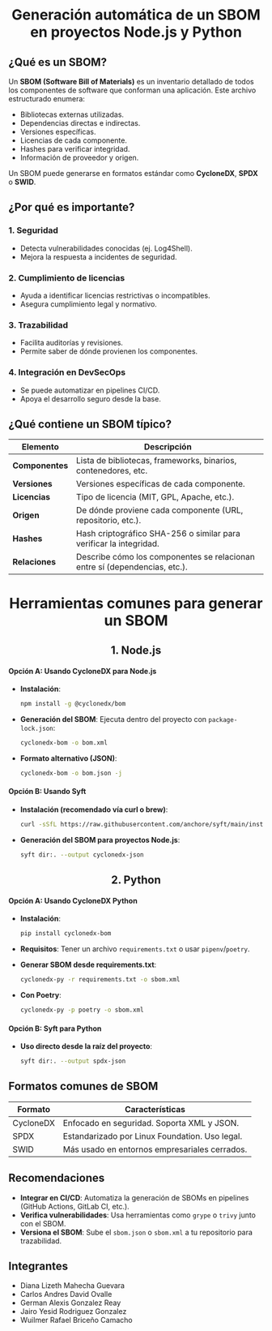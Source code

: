 <div align="center">
  <h1>Generación automática de un SBOM en proyectos Node.js y Python</h1>
</div>


## ¿Qué es un SBOM?

Un **SBOM (Software Bill of Materials)** es un inventario detallado de todos los componentes de software que conforman una aplicación. Este archivo estructurado enumera:

- Bibliotecas externas utilizadas.
- Dependencias directas e indirectas.
- Versiones específicas.
- Licencias de cada componente.
- Hashes para verificar integridad.
- Información de proveedor y origen.

Un SBOM puede generarse en formatos estándar como **CycloneDX**, **SPDX** o **SWID**.

## ¿Por qué es importante?

### 1. **Seguridad**
- Detecta vulnerabilidades conocidas (ej. Log4Shell).
- Mejora la respuesta a incidentes de seguridad.

### 2. **Cumplimiento de licencias**
- Ayuda a identificar licencias restrictivas o incompatibles.
- Asegura cumplimiento legal y normativo.

### 3. **Trazabilidad**
- Facilita auditorías y revisiones.
- Permite saber de dónde provienen los componentes.

### 4. **Integración en DevSecOps**
- Se puede automatizar en pipelines CI/CD.
- Apoya el desarrollo seguro desde la base.

## ¿Qué contiene un SBOM típico?

| Elemento       | Descripción                                                                 |
|----------------|-----------------------------------------------------------------------------|
| **Componentes**| Lista de bibliotecas, frameworks, binarios, contenedores, etc.              |
| **Versiones**  | Versiones específicas de cada componente.                                   |
| **Licencias**  | Tipo de licencia (MIT, GPL, Apache, etc.).                                  |
| **Origen**     | De dónde proviene cada componente (URL, repositorio, etc.).                 |
| **Hashes**     | Hash criptográfico SHA-256 o similar para verificar la integridad.          |
| **Relaciones** | Describe cómo los componentes se relacionan entre sí (dependencias, etc.). |

<div align="center">
  <h1>Herramientas comunes para generar un SBOM</h1>
</div>

<div align="center">
  <h2>1. Node.js</h2>
</div>

#### Opción A: Usando CycloneDX para Node.js

- **Instalación**:
  ```bash
  npm install -g @cyclonedx/bom
  ```

- **Generación del SBOM**:
  Ejecuta dentro del proyecto con `package-lock.json`:
  ```bash
  cyclonedx-bom -o bom.xml
  ```

- **Formato alternativo (JSON)**:
  ```bash
  cyclonedx-bom -o bom.json -j
  ```

#### Opción B: Usando Syft

- **Instalación (recomendado vía curl o brew)**:
  ```bash
  curl -sSfL https://raw.githubusercontent.com/anchore/syft/main/install.sh | sh -s -- -b /usr/local/bin
  ```

- **Generación del SBOM para proyectos Node.js**:
  ```bash
  syft dir:. --output cyclonedx-json
  ```

<div align="center">
  <h2>2. Python</h2>
</div>

#### Opción A: Usando CycloneDX Python

- **Instalación**:
  ```bash
  pip install cyclonedx-bom
  ```

- **Requisitos**:
  Tener un archivo `requirements.txt` o usar `pipenv`/`poetry`.

- **Generar SBOM desde requirements.txt**:
  ```bash
  cyclonedx-py -r requirements.txt -o sbom.xml
  ```

- **Con Poetry**:
  ```bash
  cyclonedx-py -p poetry -o sbom.xml
  ```

#### Opción B: Syft para Python

- **Uso directo desde la raíz del proyecto**:
  ```bash
  syft dir:. --output spdx-json
  ```

## Formatos comunes de SBOM

| Formato     | Características                                 |
|-------------|--------------------------------------------------|
| CycloneDX   | Enfocado en seguridad. Soporta XML y JSON.       |
| SPDX        | Estandarizado por Linux Foundation. Uso legal.   |
| SWID        | Más usado en entornos empresariales cerrados.    |


## Recomendaciones

- **Integrar en CI/CD**: Automatiza la generación de SBOMs en pipelines (GitHub Actions, GitLab CI, etc.).
- **Verifica vulnerabilidades**: Usa herramientas como `grype` o `trivy` junto con el SBOM.
- **Versiona el SBOM**: Sube el `sbom.json` o `sbom.xml` a tu repositorio para trazabilidad.

## Integrantes

- Diana Lizeth Mahecha Guevara  
- Carlos Andres David Ovalle  
- German Alexis Gonzalez Reay  
- Jairo Yesid Rodriguez Gonzalez  
- Wuilmer Rafael Briceño Camacho